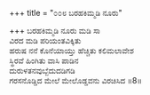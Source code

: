 +++
title = "೦೦೮ ಬರಹಕಿಮ್ಮಡಿ ನೂರು"

+++
ಬರಹಕಿಮ್ಮಡಿ ನೂರು ಮಡಿ ಸಾ  
ವಿರದ ಮಡಿ ಪರಿಯಂತವಿಕ್ಕಿತು  
ಹರುಷ ನನೆ ಕೊನೆಯಾಯ್ತು ಹೆಚ್ಚಿತು ಕಲಿಮಲಾವೇಶ  
ಸ್ಥಿರವೆ ಹಿಂಗಿತು ವಾಸಿ ಪಾಡಿನ  
ದುರುಳತನವುಬ್ಬೆದುದಡಿಗಡಿ  
ಗರಸನೊಡ್ಡಿದ ಮೇಲೆ ಮೇಲೊಡ್ಡವನು ವಿರಚಿಸಿದ     ॥8॥